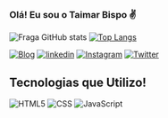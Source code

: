 ### Olá! Eu sou o Taimar Bispo ✌ 



![Fraga GitHub stats](https://github-readme-stats.vercel.app/api?username=devbispo&show_icons=true&theme=dracula)
[![Top Langs](https://github-readme-stats.vercel.app/api/top-langs/?username=devbispo&layout=compact)](https://github.com/anuraghazra/github-readme-stats)





[![Blog](https://img.shields.io/website-up-down-green-red/http/monip.org.svg)](https://www.linkedin.com/feed/?trk=sem-ga_campid%3D12619604099_asid%3D122510712920_crid%3D509739556235_kw%3Dlinked_d%3Dc_tid%3Dkwd-103941963_n%3Dg_mt%3De_geo%3D1001521_slid%3D) [![linkedin](https://img.shields.io/badge/LinkedIn-0077B5?style=for-the-badge&logo=linkedin&logoColor=white)](https://www.linkedin.com/feed/?trk=sem-ga_campid%3D12619604099_asid%3D122510712920_crid%3D509739556235_kw%3Dlinked_d%3Dc_tid%3Dkwd-103941963_n%3Dg_mt%3De_geo%3D1001521_slid%3D) [![Instagram](https://img.shields.io/badge/Instagram-E4405F?style=for-the-badge&logo=instagram&logoColor=white)](https://www.instagram.com/mistertecevolution/)
[![Twitter](https://img.shields.io/badge/Twitter-1DA1F2?style=for-the-badge&logo=twitter&logoColor=white)](https://twitter.com/taibispo_/)

## Tecnologias que Utilizo!


![HTML5](https://img.shields.io/badge/HTML5-E34F26?style=for-the-badge&logo=html5&logoColor=white)
![CSS](https://img.shields.io/badge/CSS-239120?&style=for-the-badge&logo=css3&logoColor=white)
![JavaScript](https://img.shields.io/badge/JavaScript-F7DF1E?style=for-the-badge&logo=javascript&logoColor=black)
